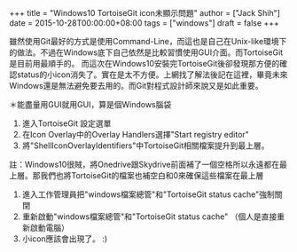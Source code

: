 +++
title = "Windows10 TortoiseGit icon未顯示問題"
author = ["Jack Shih"]
date = 2015-10-28T00:00:00+08:00
tags = ["windows"]
draft = false
+++

雖然使用Git最好的方式是使用Command-Line，而這也是自己在Unix-like環境下的做法。不過在Windows底下自己依然是比較習慣使用GUI介面。而TortoiseGit是目前用最順手的。
而這次在Windows10安裝完TortoiseGit後卻發現那方便的確認status的小icon消失了。實在是太不方便。上網找了解法後記在這裡，畢竟未來Windows還是無法避免要去用的。而Git對程式設計師來說又是如此重要。

＊能盡量用GUI就用GUI，算是個Windows腦袋

1.  進入TortoiseGit 設定選單
2.  在Icon Overlay中的Overlay Handlers選擇"Start registry editor"
3.  將"ShellIconOverlayIdentifiers"中TortoiseGit相關檔案提升到最上層。

註：Windows10很賊，將Onedrive跟Skydrive前面補了一個空格所以永遠都在最上層。那我們也將TortoiseGit的檔案也補空白和0來確保這些檔案在最上層

1.  進入工作管理員把"windows檔案總管"和"TortoiseGit status cache"強制關閉
2.  重新啟動"windows檔案總管"和"TortoiseGit status cache" （個人是直接重新啟動電腦）
3.  小icon應該會出現了。 :)
